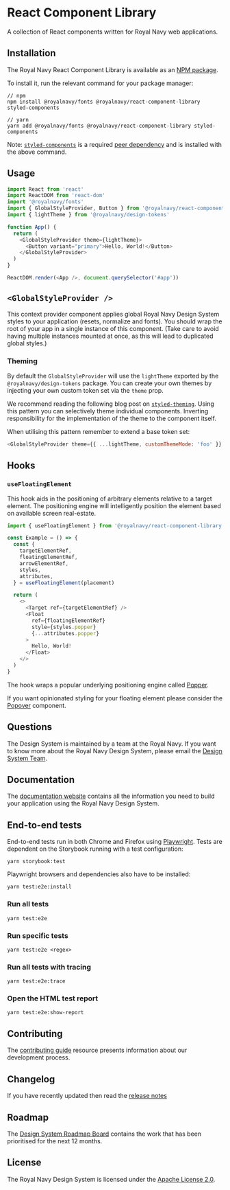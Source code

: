 # React Component Library

A collection of React components written for Royal Navy web applications.

## Installation

The Royal Navy React Component Library is available as an [NPM package](https://www.npmjs.com/package/@royalnavy/react-component-library).

To install it, run the relevant command for your package manager:

```shell
// npm
npm install @royalnavy/fonts @royalnavy/react-component-library styled-components

// yarn
yarn add @royalnavy/fonts @royalnavy/react-component-library styled-components
```

Note: [`styled-components`](https://styled-components.com/) is a required [peer dependency](https://nodejs.org/en/blog/npm/peer-dependencies/) and is installed with the above command.

## Usage

```javascript
import React from 'react'
import ReactDOM from 'react-dom'
import '@royalnavy/fonts'
import { GlobalStyleProvider, Button } from '@royalnavy/react-component-library'
import { lightTheme } from '@royalnavy/design-tokens'

function App() {
  return (
    <GlobalStyleProvider theme={lightTheme}>
      <Button variant="primary">Hello, World!</Button>
    </GlobalStyleProvider>
  )
}

ReactDOM.render(<App />, document.querySelector('#app'))
```

## `<GlobalStyleProvider />`

This context provider component applies global Royal Navy Design System styles
to your application (resets, normalize and fonts). You should wrap the root of your
app in a single instance of this component. (Take care to avoid having multiple
instances mounted at once, as this will lead to duplicated global styles.)

### Theming

By default the `GlobalStyleProvider` will use the `lightTheme` exported by the `@royalnavy/design-tokens` package. You can create your own themes by injecting your own custom token set via the `theme` prop.

We recommend reading the following blog post on [`styled-theming`](https://jamie.build/styled-theming.html). Using this pattern you can selectively theme individual components. Inverting responsibility for the implementation of the theme to the component itself.

When utilising this pattern remember to extend a base token set:

```javascript
<GlobalStyleProvider theme={{ ...lightTheme, customThemeMode: 'foo' }} />
```

## Hooks

### `useFloatingElement`

This hook aids in the positioning of arbitrary elements relative to a target element. The positioning engine will intelligently position the element based on available screen real-estate.

```javascript
import { useFloatingElement } from '@royalnavy/react-component-library'

const Example = () => {
  const {
    targetElementRef,
    floatingElementRef,
    arrowElementRef,
    styles,
    attributes,
  } = useFloatingElement(placement)

  return (
    <>
      <Target ref={targetElementRef} />
      <Float
        ref={floatingElementRef}
        style={styles.popper}
        {...attributes.popper}
      >
        Hello, World!
      </Float>
    </>
  )
}
```

The hook wraps a popular underlying positioning engine called [Popper](https://github.com/popperjs/react-popper).

If you want opinionated styling for your floating element please consider the [Popover](https://storybook.royalnavy.io/?path=/docs/popover--default) component.

## Questions

The Design System is maintained by a team at the Royal Navy. If you want to know more about the Royal Navy Design System, please email the [Design System Team](mailto:design-system@digital.mod.uk).

## Documentation

The [documentation website](https://design-system.digital.mod.uk/) contains all the information you need to build your application using the Royal Navy Design System.

## End-to-end tests

End-to-end tests run in both Chrome and Firefox using [Playwright](https://playwright.dev/).
Tests are dependent on the Storybook running with a test configuration:

```
yarn storybook:test
```

Playwright browsers and dependencies also have to be installed:

```
yarn test:e2e:install
```

### Run all tests

```
yarn test:e2e
```

### Run specific tests

```
yarn test:e2e <regex>
```

### Run all tests with tracing

```
yarn test:e2e:trace
```

### Open the HTML test report

```
yarn test:e2e:show-report
```

## Contributing

The [contributing guide](https://github.com/Royal-Navy/design-system/blob/master/docs/contributing.md) resource presents information about our development process.

## Changelog

If you have recently updated then read the [release notes](https://github.com/Royal-Navy/design-system/releases)

## Roadmap

The [Design System Roadmap Board](https://github.com/Royal-Navy/design-system/projects/7) contains the work that has been prioritised for the next 12 months.

## License

The Royal Navy Design System is licensed under the [Apache License 2.0](https://github.com/Royal-Navy/design-system/blob/master/LICENSE).
